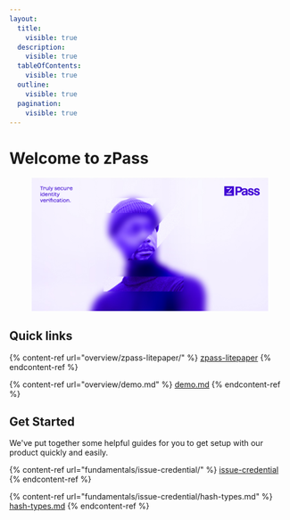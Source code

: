 ```yaml
---
layout:
  title:
    visible: true
  description:
    visible: true
  tableOfContents:
    visible: true
  outline:
    visible: true
  pagination:
    visible: true
---
```


# Welcome to zPass

<figure><img src=".gitbook/assets/Main.jpg" alt=""><figcaption></figcaption></figure>

## Quick links

{% content-ref url="overview/zpass-litepaper/" %}
[zpass-litepaper](overview/zpass-litepaper/)
{% endcontent-ref %}

{% content-ref url="overview/demo.md" %}
[demo.md](overview/demo.md)
{% endcontent-ref %}

## Get Started

We've put together some helpful guides for you to get setup with our product quickly and easily.

{% content-ref url="fundamentals/issue-credential/" %}
[issue-credential](fundamentals/issue-credential/)
{% endcontent-ref %}

{% content-ref url="fundamentals/issue-credential/hash-types.md" %}
[hash-types.md](fundamentals/issue-credential/hash-types.md)
{% endcontent-ref %}
